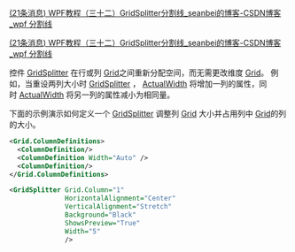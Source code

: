 [(21条消息) WPF教程（三十二）GridSplitter分割线_seanbei的博客-CSDN博客_wpf 分割线](https://blog.csdn.net/seanbei/article/details/53002237)

[(21条消息) WPF教程（三十二）GridSplitter分割线_seanbei的博客-CSDN博客_wpf 分割线](https://blog.csdn.net/seanbei/article/details/53002237)

控件 [GridSplitter](https://docs.microsoft.com/zh-cn/dotnet/api/system.windows.controls.gridsplitter?view=windowsdesktop-6.0) 在行或列 [Grid](https://docs.microsoft.com/zh-cn/dotnet/api/system.windows.controls.grid?view=windowsdesktop-6.0)之间重新分配空间，而无需更改维度 [Grid](https://docs.microsoft.com/zh-cn/dotnet/api/system.windows.controls.grid?view=windowsdesktop-6.0)。 例如，当重设两列大小时 [GridSplitter](https://docs.microsoft.com/zh-cn/dotnet/api/system.windows.controls.gridsplitter?view=windowsdesktop-6.0) ， [ActualWidth](https://docs.microsoft.com/zh-cn/dotnet/api/system.windows.controls.columndefinition.actualwidth?view=windowsdesktop-6.0) 将增加一列的属性，同时 [ActualWidth](https://docs.microsoft.com/zh-cn/dotnet/api/system.windows.controls.columndefinition.actualwidth?view=windowsdesktop-6.0) 将另一列的属性减小为相同量。

下面的示例演示如何定义一个 [GridSplitter](https://docs.microsoft.com/zh-cn/dotnet/api/system.windows.controls.gridsplitter?view=windowsdesktop-6.0) 调整列 [Grid](https://docs.microsoft.com/zh-cn/dotnet/api/system.windows.controls.grid?view=windowsdesktop-6.0) 大小并占用列中 [Grid](https://docs.microsoft.com/zh-cn/dotnet/api/system.windows.controls.grid?view=windowsdesktop-6.0)的列的大小。

```xml
<Grid.ColumnDefinitions>
  <ColumnDefinition/>
  <ColumnDefinition Width="Auto" />
  <ColumnDefinition/>
</Grid.ColumnDefinitions>
```

```xml
<GridSplitter Grid.Column="1"
              HorizontalAlignment="Center"
              VerticalAlignment="Stretch"
              Background="Black" 
              ShowsPreview="True"
              Width="5"
              />
```

